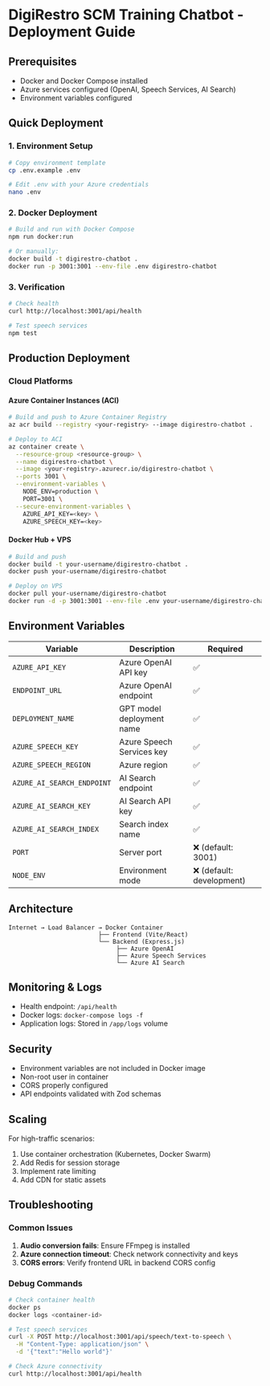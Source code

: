 # DigiRestro SCM Training Chatbot - Deployment Guide

## Prerequisites

- Docker and Docker Compose installed
- Azure services configured (OpenAI, Speech Services, AI Search)
- Environment variables configured

## Quick Deployment

### 1. Environment Setup

```bash
# Copy environment template
cp .env.example .env

# Edit .env with your Azure credentials
nano .env
```

### 2. Docker Deployment

```bash
# Build and run with Docker Compose
npm run docker:run

# Or manually:
docker build -t digirestro-chatbot .
docker run -p 3001:3001 --env-file .env digirestro-chatbot
```

### 3. Verification

```bash
# Check health
curl http://localhost:3001/api/health

# Test speech services
npm test
```

## Production Deployment

### Cloud Platforms

#### Azure Container Instances (ACI)
```bash
# Build and push to Azure Container Registry
az acr build --registry <your-registry> --image digirestro-chatbot .

# Deploy to ACI
az container create \
  --resource-group <resource-group> \
  --name digirestro-chatbot \
  --image <your-registry>.azurecr.io/digirestro-chatbot \
  --ports 3001 \
  --environment-variables \
    NODE_ENV=production \
    PORT=3001 \
  --secure-environment-variables \
    AZURE_API_KEY=<key> \
    AZURE_SPEECH_KEY=<key>
```

#### Docker Hub + VPS
```bash
# Build and push
docker build -t your-username/digirestro-chatbot .
docker push your-username/digirestro-chatbot

# Deploy on VPS
docker pull your-username/digirestro-chatbot
docker run -d -p 3001:3001 --env-file .env your-username/digirestro-chatbot
```

## Environment Variables

| Variable | Description | Required |
|----------|-------------|----------|
| `AZURE_API_KEY` | Azure OpenAI API key | ✅ |
| `ENDPOINT_URL` | Azure OpenAI endpoint | ✅ |
| `DEPLOYMENT_NAME` | GPT model deployment name | ✅ |
| `AZURE_SPEECH_KEY` | Azure Speech Services key | ✅ |
| `AZURE_SPEECH_REGION` | Azure region | ✅ |
| `AZURE_AI_SEARCH_ENDPOINT` | AI Search endpoint | ✅ |
| `AZURE_AI_SEARCH_KEY` | AI Search API key | ✅ |
| `AZURE_AI_SEARCH_INDEX` | Search index name | ✅ |
| `PORT` | Server port | ❌ (default: 3001) |
| `NODE_ENV` | Environment mode | ❌ (default: development) |

## Architecture

```
Internet → Load Balancer → Docker Container
                         ├── Frontend (Vite/React)
                         └── Backend (Express.js)
                              ├── Azure OpenAI
                              ├── Azure Speech Services
                              └── Azure AI Search
```

## Monitoring & Logs

- Health endpoint: `/api/health`
- Docker logs: `docker-compose logs -f`
- Application logs: Stored in `/app/logs` volume

## Security

- Environment variables are not included in Docker image
- Non-root user in container
- CORS properly configured
- API endpoints validated with Zod schemas

## Scaling

For high-traffic scenarios:
1. Use container orchestration (Kubernetes, Docker Swarm)
2. Add Redis for session storage
3. Implement rate limiting
4. Add CDN for static assets

## Troubleshooting

### Common Issues

1. **Audio conversion fails**: Ensure FFmpeg is installed
2. **Azure connection timeout**: Check network connectivity and keys
3. **CORS errors**: Verify frontend URL in backend CORS config

### Debug Commands

```bash
# Check container health
docker ps
docker logs <container-id>

# Test speech services
curl -X POST http://localhost:3001/api/speech/text-to-speech \
  -H "Content-Type: application/json" \
  -d '{"text":"Hello world"}'

# Check Azure connectivity
curl http://localhost:3001/api/health
```
